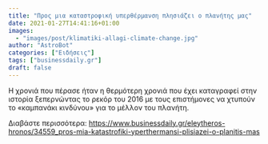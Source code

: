 ```yaml
---
title: "Προς μια καταστροφική υπερθέρμανση πλησιάζει ο πλανήτης μας"
date: 2021-01-27T14:41:16+01:00
images:
  - "images/post/klimatiki-allagi-climate-change.jpg"
author: "AstroBot"
categories: ["Ειδήσεις"]
tags: ["businessdaily.gr"]
draft: false
---
```


Η χρονιά που πέρασε ήταν η θερμότερη χρονιά που έχει καταγραφεί στην ιστορία ξεπερνώντας το ρεκόρ του 2016 με τους επιστήμονες να χτυπούν το «καμπανάκι κινδύνου» για το μέλλον του πλανήτη.

Διαβάστε περισσότερα: https://www.businessdaily.gr/eleytheros-hronos/34559_pros-mia-katastrofiki-yperthermansi-plisiazei-o-planitis-mas
